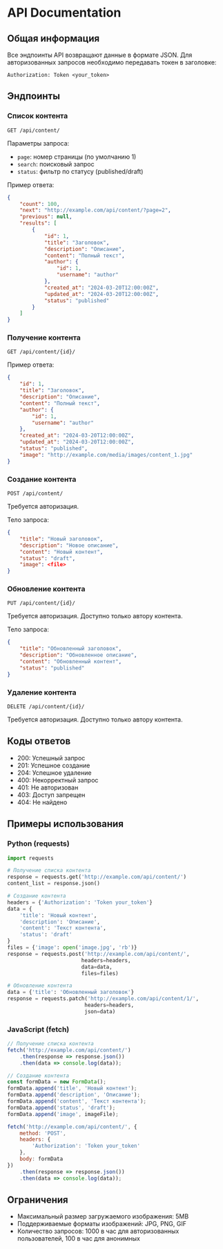 # API Documentation

## Общая информация

Все эндпоинты API возвращают данные в формате JSON. Для авторизованных запросов необходимо передавать токен в заголовке:

```
Authorization: Token <your_token>
```

## Эндпоинты

### Список контента

```
GET /api/content/
```

Параметры запроса:
- `page`: номер страницы (по умолчанию 1)
- `search`: поисковый запрос
- `status`: фильтр по статусу (published/draft)

Пример ответа:
```json
{
    "count": 100,
    "next": "http://example.com/api/content/?page=2",
    "previous": null,
    "results": [
        {
            "id": 1,
            "title": "Заголовок",
            "description": "Описание",
            "content": "Полный текст",
            "author": {
                "id": 1,
                "username": "author"
            },
            "created_at": "2024-03-20T12:00:00Z",
            "updated_at": "2024-03-20T12:00:00Z",
            "status": "published"
        }
    ]
}
```

### Получение контента

```
GET /api/content/{id}/
```

Пример ответа:
```json
{
    "id": 1,
    "title": "Заголовок",
    "description": "Описание",
    "content": "Полный текст",
    "author": {
        "id": 1,
        "username": "author"
    },
    "created_at": "2024-03-20T12:00:00Z",
    "updated_at": "2024-03-20T12:00:00Z",
    "status": "published",
    "image": "http://example.com/media/images/content_1.jpg"
}
```

### Создание контента

```
POST /api/content/
```

Требуется авторизация.

Тело запроса:
```json
{
    "title": "Новый заголовок",
    "description": "Новое описание",
    "content": "Новый контент",
    "status": "draft",
    "image": <file>
}
```

### Обновление контента

```
PUT /api/content/{id}/
```

Требуется авторизация. Доступно только автору контента.

Тело запроса:
```json
{
    "title": "Обновленный заголовок",
    "description": "Обновленное описание",
    "content": "Обновленный контент",
    "status": "published"
}
```

### Удаление контента

```
DELETE /api/content/{id}/
```

Требуется авторизация. Доступно только автору контента.

## Коды ответов

- 200: Успешный запрос
- 201: Успешное создание
- 204: Успешное удаление
- 400: Некорректный запрос
- 401: Не авторизован
- 403: Доступ запрещен
- 404: Не найдено

## Примеры использования

### Python (requests)

```python
import requests

# Получение списка контента
response = requests.get('http://example.com/api/content/')
content_list = response.json()

# Создание контента
headers = {'Authorization': 'Token your_token'}
data = {
    'title': 'Новый контент',
    'description': 'Описание',
    'content': 'Текст контента',
    'status': 'draft'
}
files = {'image': open('image.jpg', 'rb')}
response = requests.post('http://example.com/api/content/', 
                        headers=headers,
                        data=data,
                        files=files)

# Обновление контента
data = {'title': 'Обновленный заголовок'}
response = requests.patch('http://example.com/api/content/1/',
                         headers=headers,
                         json=data)
```

### JavaScript (fetch)

```javascript
// Получение списка контента
fetch('http://example.com/api/content/')
    .then(response => response.json())
    .then(data => console.log(data));

// Создание контента
const formData = new FormData();
formData.append('title', 'Новый контент');
formData.append('description', 'Описание');
formData.append('content', 'Текст контента');
formData.append('status', 'draft');
formData.append('image', imageFile);

fetch('http://example.com/api/content/', {
    method: 'POST',
    headers: {
        'Authorization': 'Token your_token'
    },
    body: formData
})
    .then(response => response.json())
    .then(data => console.log(data));
```

## Ограничения

- Максимальный размер загружаемого изображения: 5MB
- Поддерживаемые форматы изображений: JPG, PNG, GIF
- Количество запросов: 1000 в час для авторизованных пользователей, 100 в час для анонимных 